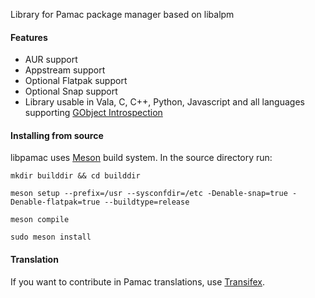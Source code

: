 
Library for Pamac package manager based on libalpm

#### Features

 - AUR support
 - Appstream support
 - Optional Flatpak support
 - Optional Snap support
 - Library usable in Vala, C, C++, Python, Javascript and all languages supporting [GObject Introspection](https://gi.readthedocs.io/en/latest/users.html)

#### Installing from source

libpamac uses [Meson](http://mesonbuild.com/index.html) build system.
In the source directory run:

`mkdir builddir && cd builddir`

`meson setup --prefix=/usr --sysconfdir=/etc -Denable-snap=true -Denable-flatpak=true --buildtype=release`

`meson compile`

`sudo meson install`

#### Translation

If you want to contribute in Pamac translations, use [Transifex](https://www.transifex.com/manjarolinux/manjaro-pamac).
